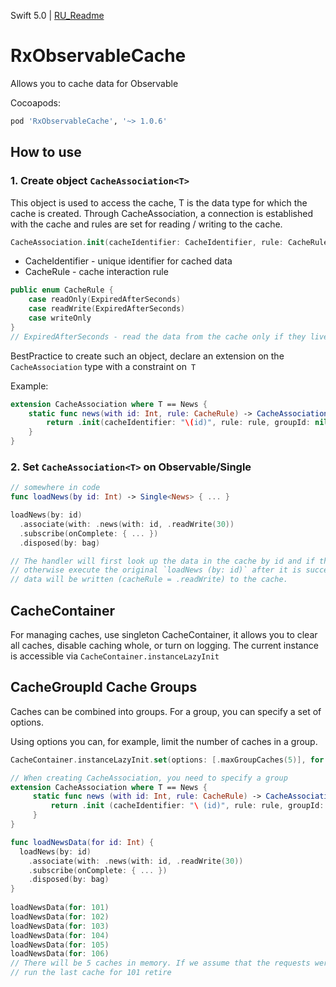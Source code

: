 Swift 5.0 |  [RU_Readme](/README.ru.md)
# RxObservableCache 

Allows you to cache data for Observable 

Cocoapods:
```ruby
pod 'RxObservableCache', '~> 1.0.6'
```

## How to use

### 1. Create object `CacheAssociation<T>` 
This object is used to access the cache, T is the data type for which the cache is created.
Through CacheAssociation, a connection is established with the cache and rules are set for reading / writing to the cache.

```swift
CacheAssociation.init(cacheIdentifier: CacheIdentifier, rule: CacheRule, groupId: CacheGroupId? = nil)
```
+ CacheIdentifier - unique identifier for cached data
+ CacheRule - cache interaction rule

```swift
public enum CacheRule {
    case readOnly(ExpiredAfterSeconds) 
    case readWrite(ExpiredAfterSeconds) 
    case writeOnly
}
// ExpiredAfterSeconds - read the data from the cache only if they live there for no longer than the specified number of seconds
```



BestPractice to create such an object, declare an extension on the `CacheAssociation` type with a constraint on` T`

Example:

```swift
extension CacheAssociation where T == News { 
    static func news(with id: Int, rule: CacheRule) -> CacheAssociation<News> {
        return .init(cacheIdentifier: "\(id)", rule: rule, groupId: nil)
    } 
}
```

### 2. Set `CacheAssociation<T>` on Observable/Single 

```swift 
// somewhere in code 
func loadNews(by id: Int) -> Single<News> { ... }

loadNews(by: id)
  .associate(with: .news(with: id, .readWrite(30))
  .subscribe(onComplete: { ... })
  .disposed(by: bag)

// The handler will first look up the data in the cache by id and if they are there for no longer than 30 seconds, it will return them
// otherwise execute the original `loadNews (by: id)` after it is successful
// data will be written (cacheRule = .readWrite) to the cache.
```

## CacheContainer
For managing caches, use singleton CacheContainer, it allows you to clear all caches, disable caching
whole, or turn on logging.
The current instance is accessible via `CacheContainer.instanceLazyInit`


## CacheGroupId Cache Groups
Caches can be combined into groups. For a group, you can specify a set of options.

Using options you can, for example, limit the number of caches in a group.

```swift  
CacheContainer.instanceLazyInit.set(options: [.maxGroupCaches(5)], for: "news") 

// When creating CacheAssociation, you need to specify a group
extension CacheAssociation where T == News {
     static func news (with id: Int, rule: CacheRule) -> CacheAssociation <News> {
         return .init (cacheIdentifier: "\ (id)", rule: rule, groupId: "news") // specify the group
     }
}

func loadNewsData(for id: Int) {
  loadNews(by: id)
    .associate(with: .news(with: id, .readWrite(30))
    .subscribe(onComplete: { ... })
    .disposed(by: bag)
}
 
loadNewsData(for: 101) 
loadNewsData(for: 102) 
loadNewsData(for: 103) 
loadNewsData(for: 104) 
loadNewsData(for: 105) 
loadNewsData(for: 106)
// There will be 5 caches in memory. If we assume that the requests were executed in order after
// run the last cache for 101 retire
```

 

